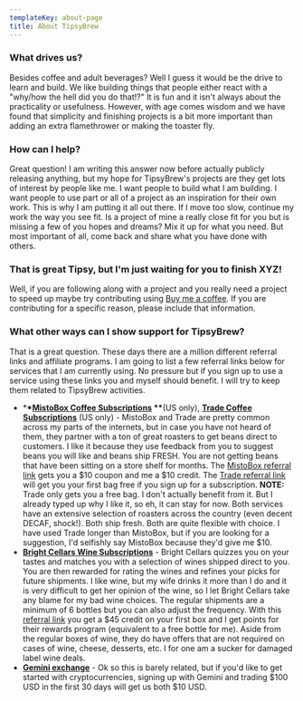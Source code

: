 ```yaml
---
templateKey: about-page
title: About TipsyBrew
---
```

### What drives us?

Besides coffee and adult beverages? Well I guess it would be the drive to learn and build. We like building things that people either react with a "why/how the hell did you do that!?" It is fun and it isn't always about the practicality or usefulness. However, with age comes wisdom and we have found that simplicity and finishing projects is a bit more important than adding an extra flamethrower or making the toaster fly.

### How can I help?

Great question! I am writing this answer now before actually publicly releasing anything, but my hope for TipsyBrew's projects are they get lots of interest by people like me. I want people to build what I am building. I want people to use part or all of a project as an inspiration for their own work. This is why I am putting it all out there. If I move too slow, continue my work the way you see fit. Is a project of mine a really close fit for you but is missing a few of you hopes and dreams? Mix it up for what you need. But most important of all, come back and share what you have done with others.

### That is great Tipsy, but I'm just waiting for you to finish XYZ!

Well, if you are following along with a project and you really need a project to speed up maybe try contributing using [Buy me a coffee](https://www.buymeacoffee.com/TipsyBrew). If you are contributing for a specific reason, please include that information.

### What other ways can I show support for TipsyBrew?

That is a great question. These days there are a million different referral links and affiliate programs. I am going to list a few referral links below for services that I am currently using. No pressure but if you sign up to use a service using these links you and myself should benefit. I will try to keep them related to TipsyBrew activities.

* \***\*[**MistoBox Coffee Subscriptions**](http://mbox.coffee/RKXY) \*\***(US only), [**Trade Coffee Subscriptions**](http://s.trdcfe.me/v8jmm) (US only) - MistoBox and Trade are pretty common across my parts of the internets, but in case you have not heard of them, they partner with a ton of great roasters to get beans direct to customers. I like it because they use feedback from you to suggest beans you will like and beans ship FRESH. You are not getting beans that have been sitting on a store shelf for months. The [MistoBox referral link](http://mbox.coffee/RKXY) gets you a $10 coupon and me a $10 credit. The [Trade referral link](http://s.trdcfe.me/v8jmm) will get you your first bag free if you sign up for a subscription. **NOTE:** Trade only gets you a free bag. I don't actually benefit from it. But I already typed up why I like it, so eh, it can stay for now. Both services have an extensive selection of roasters across the country (even decent DECAF, shock!). Both ship fresh. Both are quite flexible with choice. I have used Trade longer than MistoBox, but if you are looking for a suggestion, I'd selfishly say MistoBox because they'd give me $10.
* [**Bright Cellars Wine Subscriptions**](https://www.brightcellars.com/?rn=MarkBoddie) - Bright Cellars quizzes you on your tastes and matches you with a selection of wines shipped direct to you. You are then rewarded for rating the wines and refines your picks for future shipments. I like wine, but my wife drinks it more than I do and it is very difficult to get her opinion of the wine, so I let Bright Cellars take any blame for my bad wine choices. The regular shipments are a minimum of 6 bottles but you can also adjust the frequency. With this [referral link](https://www.brightcellars.com/?rn=MarkBoddie) you get a $45 credit on your first box and I get points for their rewards program (equivalent to a free bottle for me). Aside from the regular boxes of wine, they do have offers that are not required on cases of wine, cheese, desserts, etc. I for one am a sucker for damaged label wine deals.
* [**Gemini exchange**](gemini.com/share/n7777yau9) - Ok so this is barely related, but if you'd like to get started with cryptocurrencies, signing up with Gemini and trading $100 USD in the first 30 days will get us both $10 USD.
